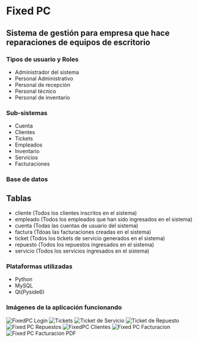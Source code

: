 # Fixed PC
## Sistema de gestión para empresa que hace reparaciones de equipos de escritorio 

### Tipos de usuario y Roles
  * Administrador del sistema
  * Personal Administrativo
  * Personal de recepción
  * Personal técnico
  * Personal de inventario

### Sub-sistemas
  * Cuenta
  * Clientes
  * Tickets 
  * Empleados
  * Inventario
  * Servicios
  * Facturaciones

### Base de datos
  ## Tablas
  * cliente (Todos los clientes inscritos en el sistema)
  * empleado (Todos los empleados que han sido ingresados en el sistema)
  * cuenta (Todas las cuentas de usuario del sistema)
  * factura (Tdoas las facturaciones creadas en el sistema)
  * ticket (Todos los tickets de servicio generados en el sistema)
  * repuesto (Todos los repuestos ingresados en el sistema)
  * servicio (Todos los servicios ingresados en el sistema)

### Plataformas utilizadas 
* Python
* MySQL
* Qt(Pyside6)

### Imágenes de la aplicación funcionando
![FixedPC Login](https://github.com/JCSystemDev/FixedPC/assets/99374220/b3b8f768-2b6a-44db-9b06-8d84cb2de433)
![Tickets](https://github.com/JCSystemDev/FixedPC/assets/99374220/385cfe69-b2db-43f0-8cb8-133947facd72)
![Ticket de Servicio](https://github.com/JCSystemDev/FixedPC/assets/99374220/88dd561c-6e57-409e-ac80-dd5b3ca5327a)
![Ticket de Repuesto](https://github.com/JCSystemDev/FixedPC/assets/99374220/f0bb738b-6802-4b98-95d2-139cc0a00149)
![Fixed PC Repuestos](https://github.com/JCSystemDev/FixedPC/assets/99374220/09ee6283-dd95-4621-b376-ddc1473d7bff)
![FixedPC Clientes ](https://github.com/JCSystemDev/FixedPC/assets/99374220/b93bc6a1-5a81-41b3-98b5-5c91b280ed4c)
![Fixed PC Facturacion](https://github.com/JCSystemDev/FixedPC/assets/99374220/63dabdfe-7043-45c2-9a1b-936fa4a08ef3)
![Fixed PC Facturacion PDF](https://github.com/JCSystemDev/FixedPC/assets/99374220/3cd67e7d-67ec-4ebc-aada-905c7fbabcc5)
